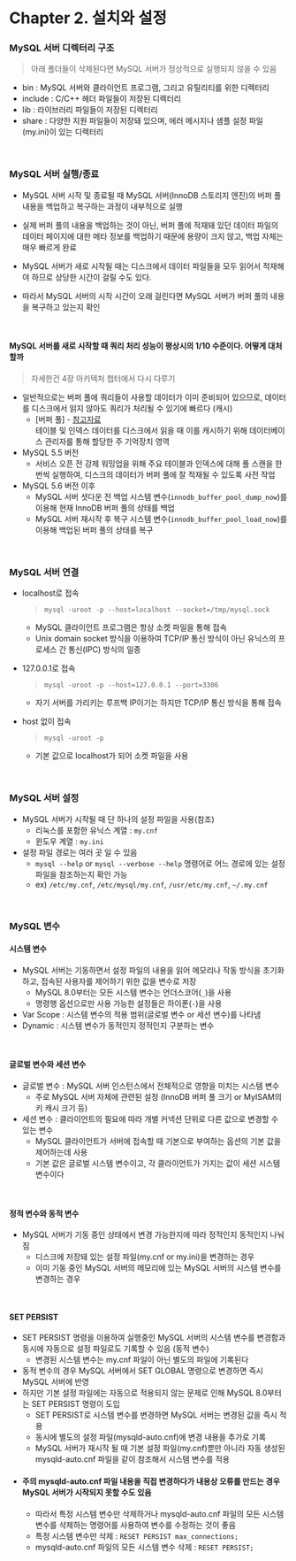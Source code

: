 # Chapter 2. 설치와 설정

### MySQL 서버 디렉터리 구조

> 아래 폴더들이 삭제된다면 MySQL 서버가 정상적으로 실행되지 않을 수 있음

- bin : MySQL 서버와 클라이언트 프로그램, 그리고 유틸리티를 위한 디렉터리
- include : C/C++ 헤더 파일들이 저장된 디렉터리
- lib : 라이브러리 파일들이 저장된 디렉터리
- share : 다양한 지원 파일들이 저장돼 있으며, 에러 메시지나 샘플 설정 파일(my.ini)이 있는 디렉터리

<br>

### MySQL 서버 실행/종료

- MySQL 서버 시작 및 종료될 때 MySQL 서버(InnoDB 스토리지 엔진)의 버퍼 풀 내용을 백업하고 복구하는 과정이 내부적으로 실행
- 실제 버퍼 풀의 내용을 백업하는 것이 아닌, 버퍼 풀에 적재돼 있던 데이터 파일의 데이터 페이지에 대한 메타 정보를 백업하기 때문에 용량이 크지 않고, 백업 자체는 매우 빠르게 완료

- MySQL 서버가 새로 시작될 때는 디스크에서 데이터 파일들을 모두 읽어서 적재해야 하므로 상당한 시간이 걸릴 수도 있다.
- 따라서 MySQL 서버의 시작 시간이 오래 걸린다면 MySQL 서버가 버퍼 풀의 내용을 복구하고 있는지 확인

<br>

#### MySQL 서버를 새로 시작할 때 쿼리 처리 성능이 평상시의 1/10 수준이다. 어떻게 대처할까

> 자세한건 4장 아키텍처 챕터에서 다시 다루기
>
- 일반적으로는 버퍼 풀에 쿼리들이 사용할 데이터가 이미 준비되어 있으므로, 데이터를 디스크에서 읽지 않아도 쿼리가 처리될 수 있기에 빠르다 (캐시)
    - [버퍼 풀] - [참고자료](https://www.ibm.com/docs/ko/db2/11.1?topic=databases-buffer-pools) <br>
      테이블 및 인덱스 데이터를 디스크에서 읽을 때 이를 캐시하기 위해 데이터베이스 관리자를 통해 할당한 주 기억장치 영역
- MySQL 5.5 버전
    - 서비스 오픈 전 강제 워밍업을 위해 주요 테이블과 인덱스에 대해 풀 스캔을 한번씩 실행하여, 디스크의 데이터가 버퍼 풀에 잘 적재될 수 있도록 사전 작업
- MySQL 5.6 버전 이후
    - MySQL 서버 셧다운 전 백업 시스템 변수(`innodb_buffer_pool_dump_now`)를 이용해 현재 InnoDB 버퍼 풀의 상태를 백업
    - MySQL 서버 재시작 후 복구 시스템 변수(`innodb_buffer_pool_load_now`)를 이용해 백업된 버퍼 풀의 상태를 복구

<br>

### MySQL 서버 연결

- localhost로 접속

  > `mysql -uroot -p --host=localhost --socket=/tmp/mysql.sock`
  >
    - MySQL 클라이언트 프로그램은 항상 소켓 파일을 통해 접속
    - Unix domain socket 방식을 이용하여 TCP/IP 통신 방식이 아닌 유닉스의 프로세스 간 통신(IPC) 방식의 일종
- 127.0.0.1로 접속

  > `mysql -uroot -p --host=127.0.0.1 --port=3306`
  >
    - 자기 서버를 가리키는 루프백 IP이기는 하지만 TCP/IP 통신 방식을 통해 접속
- host 없이 접속

  > `mysql -uroot -p`
  >
    - 기본 값으로 localhost가 되어 소켓 파일을 사용


<br>

### MySQL 서버 설정

- MySQL 서버가 시작될 때 단 하나의 설정 파일을 사용(참조)
    - 리눅스를 포함한 유닉스 계열 : `my.cnf`
    - 윈도우 계열 : `my.ini`
- 설정 파일 경로는 여러 곳 일 수 있음
    - `mysql --help` or `mysql --verbose --help` 명령어로 어느 경로에 있는 설정 파일을 참조하는지 확인 가능
    - ex) `/etc/my.cnf`, `/etc/mysql/my.cnf`, `/usr/etc/my.cnf`, `~/.my.cnf`

<br>

### MySQL 변수

#### 시스템 변수

- MySQL 서버는 기동하면서 설정 파일의 내용을 읽어 메모리나 작동 방식을 초기화하고, 접속된 사용자를 제어하기 위한 값을 변수로 저장
    - MySQL 8.0부터는 모든 시스템 변수는 언더스코어(`_`)을 사용
    - 명령행 옵션으로만 사용 가능한 설정들은 하이푼(`-`)을 사용
- Var Scope : 시스템 변수의 적용 범위(글로벌 변수 or 세션 변수)를 나타냄
- Dynamic : 시스템 변수가 동적인지 정적인지 구분하는 변수

<br>

#### 글로벌 변수와 세션 변수

- 글로벌 변수 : MySQL 서버 인스턴스에서 전체적으로 영향을 미치는 시스템 변수
    - 주로 MySQL 서버 자체에 관련된 설정 (InnoDB 버퍼 풀 크기 or MyISAM의 키 캐시 크기 등)
- 세션 변수 : 클라이언트의 필요에 따라 개별 커넥션 단위로 다른 값으로 변경할 수 있는 변수
    - MySQL 클라이언트가 서버에 접속할 때 기본으로 부여하는 옵션의 기본 값을 제어하는데 사용
    - 기본 값은 글로벌 시스템 변수이고, 각 클라이언트가 가지는 값이 세션 시스템 변수이다

<br>

#### 정적 변수와 동적 변수

- MySQL 서버가 기동 중인 상태에서 변경 가능한지에 따라 정적인지 동적인지 나눠짐
    - 디스크에 저장돼 있는 설정 파일(my.cnf or my.ini)을 변경하는 경우
    - 이미 기동 중인 MySQL 서버의 메모리에 있는 MySQL 서버의 시스템 변수를 변경하는 경우

<br>

#### SET PERSIST

- SET PERSIST 명령을 이용하여 실행중인 MySQL 서버의 시스템 변수를 변경함과 동시에 자동으로 설정 파일로도 기록할 수 있음 (동적 변수)
    - 변경된 시스템 변수는 my.cnf 파일이 아닌 별도의 파일에 기록된다
- 동적 변수의 경우 MySQL 서버에서 SET GLOBAL 명령으로 변경하면 즉시 MySQL 서버에 반영
- 하지만 기본 설정 파일에는 자동으로 적용되지 않는 문제로 인해 MySQL 8.0부터는 SET PERSIST 명령이 도입
    - SET PERSIST로 시스템 변수를 변경하면 MySQL 서버는 변경된 값을 즉시 적용
    - 동시에 별도의 설정 파일(mysqld-auto.cnf)에 변경 내용을 추가로 기록
    - MySQL 서버가 재시작 될 때 기본 설정 파일(my.cnf)뿐만 아니라 자동 생성된 mysqld-auto.cnf 파일을 같이 참조해서 시스템 변수를 적용
- #### 주의 mysqld-auto.cnf 파일 내용을 직접 변경하다가 내용상 오류를 만드는 경우 MySQL 서버가 시작되지 못할 수도 있음
    - 따라서 특정 시스템 변수만 삭제하거나 mysqld-auto.cnf 파일의 모든 시스템 변수를 삭제하는 명령어를 사용하여 변수를 수정하는 것이 좋음
    - 특정 시스템 변수만 삭제 : `RESET PERSIST max_connections;`
    - mysqld-auto.cnf 파일의 모든 시스템 변수 삭제 : `RESET PERSIST;`
